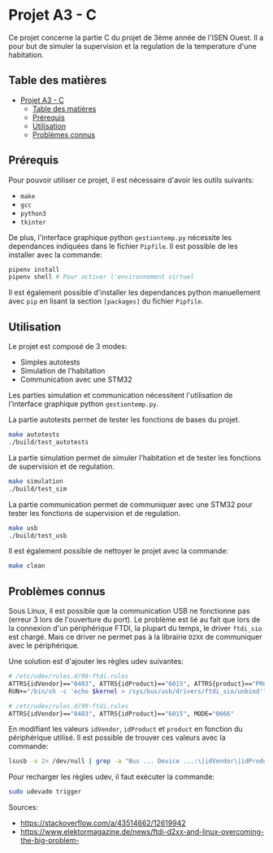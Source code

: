 # Projet A3 - C

Ce projet concerne la partie C du projet de 3ème année de l'ISEN Ouest.
Il a pour but de simuler la supervision et la regulation de la temperature
d'une habitation.

## Table des matières

- [Projet A3 - C](#projet-a3---c)
  - [Table des matières](#table-des-matières)
  - [Prérequis](#prérequis)
  - [Utilisation](#utilisation)
  - [Problèmes connus](#problèmes-connus)

## Prérequis

Pour pouvoir utiliser ce projet, il est nécessaire d'avoir les outils suivants:
- `make`
- `gcc`
- `python3`
- `tkinter`

De plus, l'interface graphique python `gestiontemp.py` nécessite les dependances
indiquées dans le fichier `Pipfile`. Il est possible de les installer avec la
commande:
```bash
pipenv install
pipenv shell # Pour activer l'environnement virtuel
```

Il est également possible d'installer les dependances python manuellement avec
`pip` en lisant la section `[packages]` du fichier `Pipfile`.

## Utilisation

Le projet est composé de 3 modes:
- Simples autotests
- Simulation de l'habitation
- Communication avec une STM32

Les parties simulation et communication nécessitent l'utilisation de
l'interface graphique python `gestiontemp.py`.

La partie autotests permet de tester les fonctions de bases du projet.
```bash
make autotests
./build/test_autotests
```

La partie simulation permet de simuler l'habitation et de tester les fonctions
de supervision et de regulation.
```bash
make simulation
./build/test_sim
```

La partie communication permet de communiquer avec une STM32 pour tester les
fonctions de supervision et de regulation.
```bash
make usb
./build/test_usb
```

Il est également possible de nettoyer le projet avec la commande:
```bash
make clean
```

## Problèmes connus

Sous Linux, il est possible que la communication USB ne fonctionne pas 
(erreur 3 lors de l'ouverture du port). Le problème est lié au fait que lors de
la connexion d'un périphérique FTDI, la plupart du temps, le driver `ftdi_sio`
est chargé. Mais ce driver ne permet pas à la librairie `D2XX` de communiquer
avec le périphérique.

Une solution est d'ajouter les règles udev suivantes:
```bash
# /etc/udev/rules.d/98-ftdi.rules
ATTRS{idVendor}=="0403", ATTRS{idProduct}=="6015", ATTRS{product}=="PRODUCT_NAME", \
RUN+="/bin/sh -c 'echo $kernel > /sys/bus/usb/drivers/ftdi_sio/unbind'"
```
```bash
# /etc/udev/rules.d/99-ftdi.rules
ATTRS{idVendor}=="0403", ATTRS{idProduct}=="6015", MODE="0666"
```

En modifiant les valeurs `idVendor`, `idProduct` et `product` en fonction du
périphérique utilisé. Il est possible de trouver ces valeurs avec la commande:
```bash
lsusb -v 2> /dev/null | grep -a "Bus ... Device ...:\|idVendor\|idProduct\|iProduct"
```

Pour recharger les règles udev, il faut exécuter la commande:
```bash
sudo udevadm trigger
```

Sources:
- https://stackoverflow.com/a/43514662/12619942
- https://www.elektormagazine.de/news/ftdi-d2xx-and-linux-overcoming-the-big-problem-
